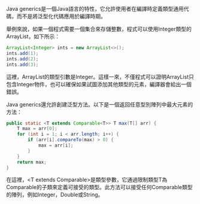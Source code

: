 

Java generics是一個Java語言的特性，它允許使用者在編譯時定義類型通用代碼，而不是將泛型化代碼應用於編譯時期。

舉例來說，如果一個程式需要一個集合來存儲整數，程式可以使用Integer類型的ArrayList，如下所示：

```java
ArrayList<Integer> ints = new ArrayList<>();
ints.add(1);
ints.add(2);
ints.add(3);
```

這裡，ArrayList的類型引數是Integer。這樣一來，不僅程式可以證明ArrayList只包含Integer物件，也可以確保如果試圖添加其他類型的元素，編譯器會給出一個錯誤。

Java generics還允許創建泛型方法。以下是一個返回任意型別陣列中最大元素的方法：

```java
public static <T extends Comparable<T>> T max(T[] arr) {
    T max = arr[0];
    for (int i = 1; i < arr.length; i++) {
        if (arr[i].compareTo(max) > 0) {
            max = arr[i];
        }
    }
    return max;
}
```

在這裡，<T extends Comparable<T>>是類型參數，它通過限制類型T為Comparable<T>的子類來定義可接受的類型。此方法可以接受任何Comparable<T>類型的陣列，例如Integer，Double或String。